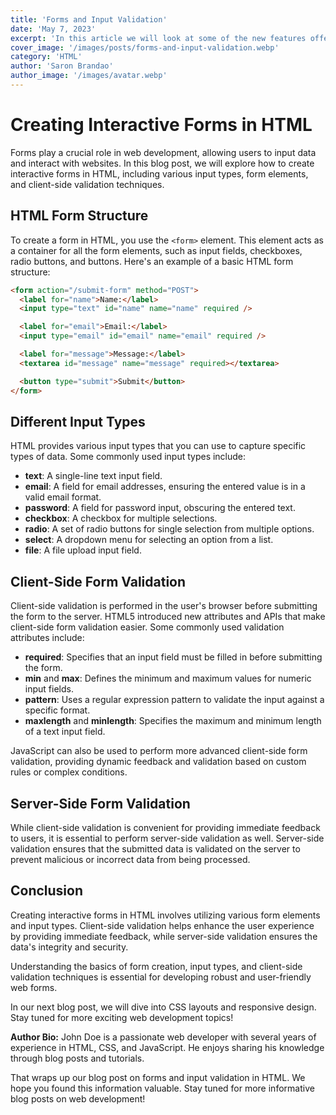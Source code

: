 ```yaml
---
title: 'Forms and Input Validation'
date: 'May 7, 2023'
excerpt: 'In this article we will look at some of the new features offered in version 8 of PHP'
cover_image: '/images/posts/forms-and-input-validation.webp'
category: 'HTML'
author: 'Saron Brandao'
author_image: '/images/avatar.webp'
---
```


# Creating Interactive Forms in HTML

Forms play a crucial role in web development, allowing users to input data and interact with websites. In this blog post, we will explore how to create interactive forms in HTML, including various input types, form elements, and client-side validation techniques.

## HTML Form Structure

To create a form in HTML, you use the `<form>` element. This element acts as a container for all the form elements, such as input fields, checkboxes, radio buttons, and buttons. Here's an example of a basic HTML form structure:

```html
<form action="/submit-form" method="POST">
  <label for="name">Name:</label>
  <input type="text" id="name" name="name" required />

  <label for="email">Email:</label>
  <input type="email" id="email" name="email" required />

  <label for="message">Message:</label>
  <textarea id="message" name="message" required></textarea>

  <button type="submit">Submit</button>
</form>
```

## Different Input Types

HTML provides various input types that you can use to capture specific types of data. Some commonly used input types include:

- **text**: A single-line text input field.
- **email**: A field for email addresses, ensuring the entered value is in a valid email format.
- **password**: A field for password input, obscuring the entered text.
- **checkbox**: A checkbox for multiple selections.
- **radio**: A set of radio buttons for single selection from multiple options.
- **select**: A dropdown menu for selecting an option from a list.
- **file**: A file upload input field.

## Client-Side Form Validation

Client-side validation is performed in the user's browser before submitting the form to the server. HTML5 introduced new attributes and APIs that make client-side form validation easier. Some commonly used validation attributes include:

- **required**: Specifies that an input field must be filled in before submitting the form.
- **min** and **max**: Defines the minimum and maximum values for numeric input fields.
- **pattern**: Uses a regular expression pattern to validate the input against a specific format.
- **maxlength** and **minlength**: Specifies the maximum and minimum length of a text input field.

JavaScript can also be used to perform more advanced client-side form validation, providing dynamic feedback and validation based on custom rules or complex conditions.

## Server-Side Form Validation

While client-side validation is convenient for providing immediate feedback to users, it is essential to perform server-side validation as well. Server-side validation ensures that the submitted data is validated on the server to prevent malicious or incorrect data from being processed.

## Conclusion

Creating interactive forms in HTML involves utilizing various form elements and input types. Client-side validation helps enhance the user experience by providing immediate feedback, while server-side validation ensures the data's integrity and security.

Understanding the basics of form creation, input types, and client-side validation techniques is essential for developing robust and user-friendly web forms.

In our next blog post, we will dive into CSS layouts and responsive design. Stay tuned for more exciting web development topics!

**Author Bio:** John Doe is a passionate web developer with several years of experience in HTML, CSS, and JavaScript. He enjoys sharing his knowledge through blog posts and tutorials.

That wraps up our blog post on forms and input validation in HTML. We hope you found this information valuable. Stay tuned for more informative blog posts on web development!
